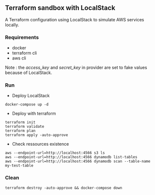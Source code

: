 ## Terraform sandbox with LocalStack

A Terraform configuration using LocalStack to simulate AWS services locally.

### Requirements

- docker
- terraform cli
- aws cli

Note : the *access_key* and *secret_key* in provider are set to fake values because of LocalStack.

### Run

- Deploy LocalStack
```
docker-compose up -d
```

- Deploy with terraform
```
terraform init
terraform validate
terraform plan
terraform apply -auto-approve
```

- Check ressources existence
```
aws --endpoint-url=http://localhost:4566 s3 ls
aws --endpoint-url=http://localhost:4566 dynamodb list-tables
aws --endpoint-url=http://localhost:4566 dynamodb scan --table-name my-test-table
```

### Clean
```
terraform destroy -auto-approve && docker-compose down
```
